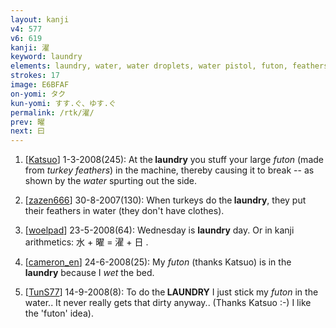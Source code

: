 ```yaml
---
layout: kanji
v4: 577
v6: 619
kanji: 濯
keyword: laundry
elements: laundry, water, water droplets, water pistol, futon, feathers, wings, turkey
strokes: 17
image: E6BFAF
on-yomi: タク
kun-yomi: すす.ぐ、ゆす.ぐ
permalink: /rtk/濯/
prev: 曜
next: 曰
---
```


1) [<a href="http://kanji.koohii.com/profile/Katsuo">Katsuo</a>] 1-3-2008(245): At the<strong> laundry</strong> you stuff your large <em>futon</em> (made from <em>turkey feathers</em>) in the machine, thereby causing it to break -- as shown by the <em>water</em> spurting out the side.

2) [<a href="http://kanji.koohii.com/profile/zazen666">zazen666</a>] 30-8-2007(130): When turkeys do the<strong> laundry</strong>, they put their feathers in water (they don&#039;t have clothes).

3) [<a href="http://kanji.koohii.com/profile/woelpad">woelpad</a>] 23-5-2008(64): Wednesday is <strong>laundry</strong> day. Or in kanji arithmetics: 水 + 曜 = 濯 + 日 .

4) [<a href="http://kanji.koohii.com/profile/cameron_en">cameron_en</a>] 24-6-2008(25): My <em>futon</em> (thanks Katsuo) is in the<strong> laundry</strong> because I <em>wet</em> the bed.

5) [<a href="http://kanji.koohii.com/profile/TunS77">TunS77</a>] 14-9-2008(8): To do the<strong> LAUNDRY</strong> I just stick my <em>futon</em> in the water.. It never really gets that dirty anyway.. (Thanks Katsuo :-) I like the &#039;futon&#039; idea).

